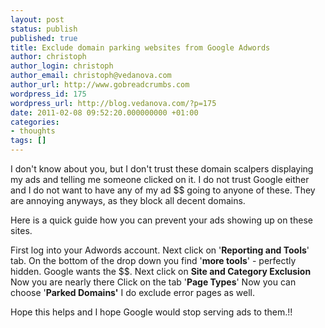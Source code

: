 ```yaml
---
layout: post
status: publish
published: true
title: Exclude domain parking websites from Google Adwords
author: christoph
author_login: christoph
author_email: christoph@vedanova.com
author_url: http://www.gobreadcrumbs.com
wordpress_id: 175
wordpress_url: http://blog.vedanova.com/?p=175
date: 2011-02-08 09:52:20.000000000 +01:00
categories:
- thoughts
tags: []
---
```

I don't know about you, but I don't trust these domain scalpers displaying my ads and telling me someone clicked on it. I do not trust Google either and I do not want to have any of my ad $$ going to anyone of these. They are annoying anyways, as they block all decent domains.

Here is a quick guide how you can prevent your ads showing up on these sites.

First log into your Adwords account.
Next click on '<strong>Reporting and Tools</strong>' tab.
On the bottom of the drop down you find '<strong>more tools</strong>' - perfectly hidden. Google wants the $$.
Next click on <strong>Site and Category Exclusion</strong>
Now you are nearly there
Click on the tab '<strong>Page Types</strong>'
Now you can choose '<strong>Parked Domains'</strong> I do exclude error pages as well.

Hope this helps and I hope Google would stop serving ads to them.!!
